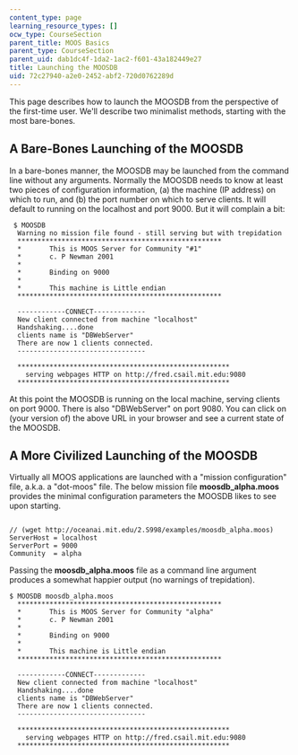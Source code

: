 ```yaml
---
content_type: page
learning_resource_types: []
ocw_type: CourseSection
parent_title: MOOS Basics
parent_type: CourseSection
parent_uid: dab1dc4f-1da2-1ac2-f601-43a182449e27
title: Launching the MOOSDB
uid: 72c27940-a2e0-2452-abf2-720d0762289d
---
```


This page describes how to launch the MOOSDB from the perspective of the first-time user. We'll describe two minimalist methods, starting with the most bare-bones.

A Bare-Bones Launching of the MOOSDB
------------------------------------

In a bare-bones manner, the MOOSDB may be launched from the command line without any arguments. Normally the MOOSDB needs to know at least two pieces of configuration information, (a) the machine (IP address) on which to run, and (b) the port number on which to serve clients. It will default to running on the localhost and port 9000. But it will complain a bit:

```
 $ MOOSDB
  Warning no mission file found - still serving but with trepidation
  ***************************************************
  *       This is MOOS Server for Community "#1"      
  *       c. P Newman 2001                           
  *                                                  
  *       Binding on 9000                              
  *                                                  
  *       This machine is Little endian                 
  ***************************************************
					
  ------------CONNECT-------------
  New client connected from machine "localhost"
  Handshaking....done
  clients name is "DBWebServer"
  There are now 1 clients connected.
  --------------------------------

  *****************************************************
    serving webpages HTTP on http://fred.csail.mit.edu:9080
  *****************************************************
```

At this point the MOOSDB is running on the local machine, serving clients on port 9000. There is also "DBWebServer" on port 9080. You can click on (your version of) the above URL in your browser and see a current state of the MOOSDB.

A More Civilized Launching of the MOOSDB
----------------------------------------

Virtually all MOOS applications are launched with a "mission configuration" file, a.k.a. a "dot-moos" file. The below mission file **moosdb\_alpha.moos** provides the minimal configuration parameters the MOOSDB likes to see upon starting.

```

// (wget http://oceanai.mit.edu/2.S998/examples/moosdb_alpha.moos)
ServerHost = localhost
ServerPort = 9000
Community  = alpha
```

Passing the **moosdb\_alpha.moos** file as a command line argument produces a somewhat happier output (no warnings of trepidation).

```
$ MOOSDB moosdb_alpha.moos
  ***************************************************
  *       This is MOOS Server for Community "alpha"      
  *       c. P Newman 2001                           
  *                                                  
  *       Binding on 9000                              
  *                                                  
  *       This machine is Little endian                 
  ***************************************************

  ------------CONNECT-------------
  New client connected from machine "localhost"
  Handshaking....done
  clients name is "DBWebServer"
  There are now 1 clients connected.
  --------------------------------

  *****************************************************
    serving webpages HTTP on http://fred.csail.mit.edu:9080
  *****************************************************
```